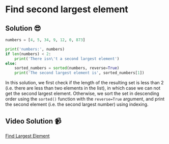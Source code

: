 # Find second largest element

## Solution 😎

```python
numbers = [4, 5, 34, 9, 12, 0, 873]

print('numbers:', numbers)
if len(numbers) < 2:
    print('There isn\'t a second largest element')
else:
    sorted_numbers = sorted(numbers, reverse=True)
    print('The second largest element is', sorted_numbers[1])
```

In this solution, we first check if the length of the resulting set is less than 2 (i.e. there are less than two elements in the list), in which case we can not get the second largest element. Otherwise, we sort the set in descending order using the `sorted()` function with the `reverse=True` argument, and print the second element (i.e. the second largest number) using indexing.

## Video Solution 📹

[Find Largest Element](https://drive.google.com/file/d/1-tPSwAnrREGvlUZX56Ke_m0118-mUWt8/view?usp=sharing)
